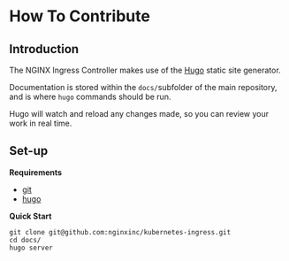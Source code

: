 # How To Contribute
## Introduction
The NGINX Ingress Controller makes use of the [Hugo](https://gohugo.io/) static site generator.

Documentation is stored within the `docs/`subfolder of the main repository, and is where `hugo` commands should be run.

Hugo will watch and reload any changes made, so you can review your work in real time.

## Set-up
**Requirements**
* [git](https://git-scm.com/downloads)
* [hugo](https://gohugo.io/installation/)

**Quick Start**
```
git clone git@github.com:nginxinc/kubernetes-ingress.git
cd docs/
hugo server
```
